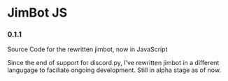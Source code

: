 # JimBot JS
### 0.1.1
Source Code for the rewritten jimbot, now in JavaScript

Since the end of support for discord.py, I've rewritten jimbot in a different
langugage to faciliate ongoing development. Still in alpha stage as of now.